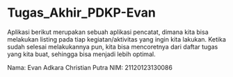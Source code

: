 # Tugas_Akhir_PDKP-Evan
Aplikasi berikut merupakan sebuah aplikasi pencatat, dimana kita bisa melakukan listing pada tiap kegiatan/aktivitas yang ingin kita lakukan. Ketika sudah selesai melakukannya pun, kita bisa mencoretnya dari daftar tugas yang kita buat, sehingga bisa menjadi lebih optimal.

Nama: Evan Adkara Christian Putra
NIM: 21120123130086
